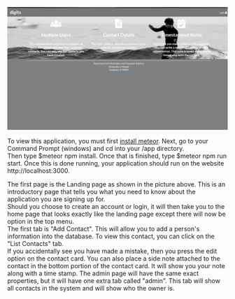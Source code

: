 <img src="doc/landing.png">

To view this application, you must first [install meteor](https://www.meteor.com/install).  Next, go to your Command Prompt (windows) and cd into your /app directory.  
Then type $meteor npm install.  Once that is finished, type $meteor npm run start.  Once this is done running, your application should run on the website http://localhost:3000.

The first page is the Landing page as shown in the picture above.  This is an introductory page that tells you what you need to know about the application you are signing up for.  
Should you choose to create an account or login, it will then take you to the home page that looks exactly like the landing page except there will now be option in the top menu.  
The first tab is "Add Contact".  This will allow you to add a person's information into the database.  To view this contact, you can click on the "List Contacts" tab.  
If you accidentally see you have made a mistake, then you press the edit option on the contact card.  You can also place a side note attached to the contact in the bottom portion of the contact card.  It will show you your note along with a time stamp.
The admin page will have the same exact properties, but it will have one extra tab called "admin".  This tab will show all contacts in the system and will show who the owner is.  
